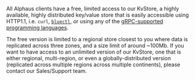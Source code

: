 All Alphaus clients have a free, limited access to our KvStore, a highly available, highly distributed key/value store that is easily accessible using HTTP1.1, i.e. `curl`, [`bluectl`](https://github.com/alphauslabs/bluectl), or using any of the [gRPC-supported programming languages](https://grpc.io/docs/languages/).

The free version is limited to a regional store closest to you where data is replicated across three zones, and a size limit of around ~100Mb. If you want to have access to an unlimited version of our KvStore, one that is either regional, multi-region, or even a globally-distributed version (replicated across multiple regions across multiple continents), please contact our Sales/Support team. 
